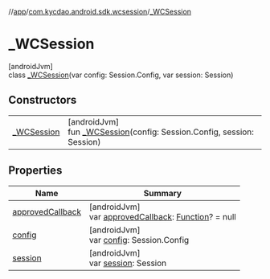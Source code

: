//[app](../../../index.md)/[com.kycdao.android.sdk.wcsession](../index.md)/[_WCSession](index.md)

# _WCSession

[androidJvm]\
class [_WCSession](index.md)(var config: Session.Config, var session: Session)

## Constructors

| | |
|---|---|
| [_WCSession](_-w-c-session.md) | [androidJvm]<br>fun [_WCSession](_-w-c-session.md)(config: Session.Config, session: Session) |

## Properties

| Name | Summary |
|---|---|
| [approvedCallback](approved-callback.md) | [androidJvm]<br>var [approvedCallback](approved-callback.md): [Function](../index.md#1060561757%2FClasslikes%2F-912451524)? = null |
| [config](config.md) | [androidJvm]<br>var [config](config.md): Session.Config |
| [session](session.md) | [androidJvm]<br>var [session](session.md): Session |
